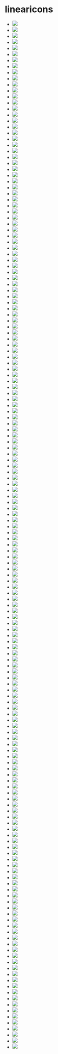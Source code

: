 # linearicons


- ![](https://iconist-f3l1x.juicyfx1.now.sh/linear/alarm)
- ![](https://iconist-f3l1x.juicyfx1.now.sh/linear/apartment)
- ![](https://iconist-f3l1x.juicyfx1.now.sh/linear/arrow-down-circle)
- ![](https://iconist-f3l1x.juicyfx1.now.sh/linear/arrow-down)
- ![](https://iconist-f3l1x.juicyfx1.now.sh/linear/arrow-left-circle)
- ![](https://iconist-f3l1x.juicyfx1.now.sh/linear/arrow-left)
- ![](https://iconist-f3l1x.juicyfx1.now.sh/linear/arrow-right-circle)
- ![](https://iconist-f3l1x.juicyfx1.now.sh/linear/arrow-right)
- ![](https://iconist-f3l1x.juicyfx1.now.sh/linear/arrow-up-circle)
- ![](https://iconist-f3l1x.juicyfx1.now.sh/linear/arrow-up)
- ![](https://iconist-f3l1x.juicyfx1.now.sh/linear/bicycle)
- ![](https://iconist-f3l1x.juicyfx1.now.sh/linear/bold)
- ![](https://iconist-f3l1x.juicyfx1.now.sh/linear/book)
- ![](https://iconist-f3l1x.juicyfx1.now.sh/linear/bookmark)
- ![](https://iconist-f3l1x.juicyfx1.now.sh/linear/briefcase)
- ![](https://iconist-f3l1x.juicyfx1.now.sh/linear/bubble)
- ![](https://iconist-f3l1x.juicyfx1.now.sh/linear/bug)
- ![](https://iconist-f3l1x.juicyfx1.now.sh/linear/bullhorn)
- ![](https://iconist-f3l1x.juicyfx1.now.sh/linear/bus)
- ![](https://iconist-f3l1x.juicyfx1.now.sh/linear/calendar-full)
- ![](https://iconist-f3l1x.juicyfx1.now.sh/linear/camera-video)
- ![](https://iconist-f3l1x.juicyfx1.now.sh/linear/camera)
- ![](https://iconist-f3l1x.juicyfx1.now.sh/linear/car)
- ![](https://iconist-f3l1x.juicyfx1.now.sh/linear/cart)
- ![](https://iconist-f3l1x.juicyfx1.now.sh/linear/chart-bars)
- ![](https://iconist-f3l1x.juicyfx1.now.sh/linear/checkmark-circle)
- ![](https://iconist-f3l1x.juicyfx1.now.sh/linear/chevron-down-circle)
- ![](https://iconist-f3l1x.juicyfx1.now.sh/linear/chevron-down)
- ![](https://iconist-f3l1x.juicyfx1.now.sh/linear/chevron-left-circle)
- ![](https://iconist-f3l1x.juicyfx1.now.sh/linear/chevron-left)
- ![](https://iconist-f3l1x.juicyfx1.now.sh/linear/chevron-right-circle)
- ![](https://iconist-f3l1x.juicyfx1.now.sh/linear/chevron-right)
- ![](https://iconist-f3l1x.juicyfx1.now.sh/linear/chevron-up-circle)
- ![](https://iconist-f3l1x.juicyfx1.now.sh/linear/chevron-up)
- ![](https://iconist-f3l1x.juicyfx1.now.sh/linear/circle-minus)
- ![](https://iconist-f3l1x.juicyfx1.now.sh/linear/clock)
- ![](https://iconist-f3l1x.juicyfx1.now.sh/linear/cloud-check)
- ![](https://iconist-f3l1x.juicyfx1.now.sh/linear/cloud-download)
- ![](https://iconist-f3l1x.juicyfx1.now.sh/linear/cloud-sync)
- ![](https://iconist-f3l1x.juicyfx1.now.sh/linear/cloud-upload)
- ![](https://iconist-f3l1x.juicyfx1.now.sh/linear/cloud)
- ![](https://iconist-f3l1x.juicyfx1.now.sh/linear/code)
- ![](https://iconist-f3l1x.juicyfx1.now.sh/linear/coffee-cup)
- ![](https://iconist-f3l1x.juicyfx1.now.sh/linear/cog)
- ![](https://iconist-f3l1x.juicyfx1.now.sh/linear/construction)
- ![](https://iconist-f3l1x.juicyfx1.now.sh/linear/crop)
- ![](https://iconist-f3l1x.juicyfx1.now.sh/linear/cross-circle)
- ![](https://iconist-f3l1x.juicyfx1.now.sh/linear/cross)
- ![](https://iconist-f3l1x.juicyfx1.now.sh/linear/database)
- ![](https://iconist-f3l1x.juicyfx1.now.sh/linear/diamond)
- ![](https://iconist-f3l1x.juicyfx1.now.sh/linear/dice)
- ![](https://iconist-f3l1x.juicyfx1.now.sh/linear/dinner)
- ![](https://iconist-f3l1x.juicyfx1.now.sh/linear/direction-ltr)
- ![](https://iconist-f3l1x.juicyfx1.now.sh/linear/direction-rtl)
- ![](https://iconist-f3l1x.juicyfx1.now.sh/linear/download)
- ![](https://iconist-f3l1x.juicyfx1.now.sh/linear/drop)
- ![](https://iconist-f3l1x.juicyfx1.now.sh/linear/earth)
- ![](https://iconist-f3l1x.juicyfx1.now.sh/linear/enter-down)
- ![](https://iconist-f3l1x.juicyfx1.now.sh/linear/enter)
- ![](https://iconist-f3l1x.juicyfx1.now.sh/linear/envelope)
- ![](https://iconist-f3l1x.juicyfx1.now.sh/linear/exit-up)
- ![](https://iconist-f3l1x.juicyfx1.now.sh/linear/exit)
- ![](https://iconist-f3l1x.juicyfx1.now.sh/linear/eye)
- ![](https://iconist-f3l1x.juicyfx1.now.sh/linear/file-add)
- ![](https://iconist-f3l1x.juicyfx1.now.sh/linear/file-empty)
- ![](https://iconist-f3l1x.juicyfx1.now.sh/linear/film-play)
- ![](https://iconist-f3l1x.juicyfx1.now.sh/linear/flag)
- ![](https://iconist-f3l1x.juicyfx1.now.sh/linear/frame-contract)
- ![](https://iconist-f3l1x.juicyfx1.now.sh/linear/frame-expand)
- ![](https://iconist-f3l1x.juicyfx1.now.sh/linear/funnel)
- ![](https://iconist-f3l1x.juicyfx1.now.sh/linear/gift)
- ![](https://iconist-f3l1x.juicyfx1.now.sh/linear/graduation-hat)
- ![](https://iconist-f3l1x.juicyfx1.now.sh/linear/hand)
- ![](https://iconist-f3l1x.juicyfx1.now.sh/linear/heart-pulse)
- ![](https://iconist-f3l1x.juicyfx1.now.sh/linear/heart)
- ![](https://iconist-f3l1x.juicyfx1.now.sh/linear/highlight)
- ![](https://iconist-f3l1x.juicyfx1.now.sh/linear/history)
- ![](https://iconist-f3l1x.juicyfx1.now.sh/linear/home)
- ![](https://iconist-f3l1x.juicyfx1.now.sh/linear/hourglass)
- ![](https://iconist-f3l1x.juicyfx1.now.sh/linear/inbox)
- ![](https://iconist-f3l1x.juicyfx1.now.sh/linear/indent-decrease)
- ![](https://iconist-f3l1x.juicyfx1.now.sh/linear/indent-increase)
- ![](https://iconist-f3l1x.juicyfx1.now.sh/linear/italic)
- ![](https://iconist-f3l1x.juicyfx1.now.sh/linear/keyboard)
- ![](https://iconist-f3l1x.juicyfx1.now.sh/linear/laptop-phone)
- ![](https://iconist-f3l1x.juicyfx1.now.sh/linear/laptop)
- ![](https://iconist-f3l1x.juicyfx1.now.sh/linear/layers)
- ![](https://iconist-f3l1x.juicyfx1.now.sh/linear/leaf)
- ![](https://iconist-f3l1x.juicyfx1.now.sh/linear/license)
- ![](https://iconist-f3l1x.juicyfx1.now.sh/linear/lighter)
- ![](https://iconist-f3l1x.juicyfx1.now.sh/linear/line-spacing)
- ![](https://iconist-f3l1x.juicyfx1.now.sh/linear/linearicons)
- ![](https://iconist-f3l1x.juicyfx1.now.sh/linear/link)
- ![](https://iconist-f3l1x.juicyfx1.now.sh/linear/list)
- ![](https://iconist-f3l1x.juicyfx1.now.sh/linear/location)
- ![](https://iconist-f3l1x.juicyfx1.now.sh/linear/lock)
- ![](https://iconist-f3l1x.juicyfx1.now.sh/linear/magic-wand)
- ![](https://iconist-f3l1x.juicyfx1.now.sh/linear/magnifier)
- ![](https://iconist-f3l1x.juicyfx1.now.sh/linear/map-marker)
- ![](https://iconist-f3l1x.juicyfx1.now.sh/linear/map)
- ![](https://iconist-f3l1x.juicyfx1.now.sh/linear/menu-circle)
- ![](https://iconist-f3l1x.juicyfx1.now.sh/linear/menu)
- ![](https://iconist-f3l1x.juicyfx1.now.sh/linear/mic)
- ![](https://iconist-f3l1x.juicyfx1.now.sh/linear/moon)
- ![](https://iconist-f3l1x.juicyfx1.now.sh/linear/move)
- ![](https://iconist-f3l1x.juicyfx1.now.sh/linear/music-note)
- ![](https://iconist-f3l1x.juicyfx1.now.sh/linear/mustache)
- ![](https://iconist-f3l1x.juicyfx1.now.sh/linear/neutral)
- ![](https://iconist-f3l1x.juicyfx1.now.sh/linear/page-break)
- ![](https://iconist-f3l1x.juicyfx1.now.sh/linear/paperclip)
- ![](https://iconist-f3l1x.juicyfx1.now.sh/linear/paw)
- ![](https://iconist-f3l1x.juicyfx1.now.sh/linear/pencil)
- ![](https://iconist-f3l1x.juicyfx1.now.sh/linear/phone-handset)
- ![](https://iconist-f3l1x.juicyfx1.now.sh/linear/phone)
- ![](https://iconist-f3l1x.juicyfx1.now.sh/linear/picture)
- ![](https://iconist-f3l1x.juicyfx1.now.sh/linear/pie-chart)
- ![](https://iconist-f3l1x.juicyfx1.now.sh/linear/pilcrow)
- ![](https://iconist-f3l1x.juicyfx1.now.sh/linear/plus-circle)
- ![](https://iconist-f3l1x.juicyfx1.now.sh/linear/pointer-down)
- ![](https://iconist-f3l1x.juicyfx1.now.sh/linear/pointer-left)
- ![](https://iconist-f3l1x.juicyfx1.now.sh/linear/pointer-right)
- ![](https://iconist-f3l1x.juicyfx1.now.sh/linear/pointer-up)
- ![](https://iconist-f3l1x.juicyfx1.now.sh/linear/poop)
- ![](https://iconist-f3l1x.juicyfx1.now.sh/linear/power-switch)
- ![](https://iconist-f3l1x.juicyfx1.now.sh/linear/printer)
- ![](https://iconist-f3l1x.juicyfx1.now.sh/linear/pushpin)
- ![](https://iconist-f3l1x.juicyfx1.now.sh/linear/question-circle)
- ![](https://iconist-f3l1x.juicyfx1.now.sh/linear/redo)
- ![](https://iconist-f3l1x.juicyfx1.now.sh/linear/rocket)
- ![](https://iconist-f3l1x.juicyfx1.now.sh/linear/sad)
- ![](https://iconist-f3l1x.juicyfx1.now.sh/linear/screen)
- ![](https://iconist-f3l1x.juicyfx1.now.sh/linear/select)
- ![](https://iconist-f3l1x.juicyfx1.now.sh/linear/shirt)
- ![](https://iconist-f3l1x.juicyfx1.now.sh/linear/smartphone)
- ![](https://iconist-f3l1x.juicyfx1.now.sh/linear/smile)
- ![](https://iconist-f3l1x.juicyfx1.now.sh/linear/sort-alpha-asc)
- ![](https://iconist-f3l1x.juicyfx1.now.sh/linear/sort-amount-asc)
- ![](https://iconist-f3l1x.juicyfx1.now.sh/linear/spell-check)
- ![](https://iconist-f3l1x.juicyfx1.now.sh/linear/star-empty)
- ![](https://iconist-f3l1x.juicyfx1.now.sh/linear/star-half)
- ![](https://iconist-f3l1x.juicyfx1.now.sh/linear/star)
- ![](https://iconist-f3l1x.juicyfx1.now.sh/linear/store)
- ![](https://iconist-f3l1x.juicyfx1.now.sh/linear/strikethrough)
- ![](https://iconist-f3l1x.juicyfx1.now.sh/linear/sun)
- ![](https://iconist-f3l1x.juicyfx1.now.sh/linear/sync)
- ![](https://iconist-f3l1x.juicyfx1.now.sh/linear/tablet)
- ![](https://iconist-f3l1x.juicyfx1.now.sh/linear/tag)
- ![](https://iconist-f3l1x.juicyfx1.now.sh/linear/text-align-center)
- ![](https://iconist-f3l1x.juicyfx1.now.sh/linear/text-align-justify)
- ![](https://iconist-f3l1x.juicyfx1.now.sh/linear/text-align-left)
- ![](https://iconist-f3l1x.juicyfx1.now.sh/linear/text-align-right)
- ![](https://iconist-f3l1x.juicyfx1.now.sh/linear/text-format-remove)
- ![](https://iconist-f3l1x.juicyfx1.now.sh/linear/text-format)
- ![](https://iconist-f3l1x.juicyfx1.now.sh/linear/text-size)
- ![](https://iconist-f3l1x.juicyfx1.now.sh/linear/thumbs-down)
- ![](https://iconist-f3l1x.juicyfx1.now.sh/linear/thumbs-up)
- ![](https://iconist-f3l1x.juicyfx1.now.sh/linear/train)
- ![](https://iconist-f3l1x.juicyfx1.now.sh/linear/trash)
- ![](https://iconist-f3l1x.juicyfx1.now.sh/linear/underline)
- ![](https://iconist-f3l1x.juicyfx1.now.sh/linear/undo)
- ![](https://iconist-f3l1x.juicyfx1.now.sh/linear/unlink)
- ![](https://iconist-f3l1x.juicyfx1.now.sh/linear/upload)
- ![](https://iconist-f3l1x.juicyfx1.now.sh/linear/user)
- ![](https://iconist-f3l1x.juicyfx1.now.sh/linear/users)
- ![](https://iconist-f3l1x.juicyfx1.now.sh/linear/volume-high)
- ![](https://iconist-f3l1x.juicyfx1.now.sh/linear/volume-low)
- ![](https://iconist-f3l1x.juicyfx1.now.sh/linear/volume-medium)
- ![](https://iconist-f3l1x.juicyfx1.now.sh/linear/volume)
- ![](https://iconist-f3l1x.juicyfx1.now.sh/linear/warning)
- ![](https://iconist-f3l1x.juicyfx1.now.sh/linear/wheelchair)
